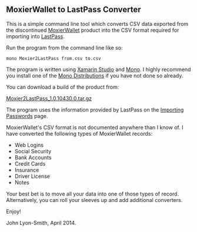 ## MoxierWallet to LastPass Converter

This is a simple command line tool which converts CSV data exported from the discontinued [MoxierWallet](http://www.moxier.com/wallet/) product into the CSV format required for importing into [LastPass](https://lastpass.com/).

Run the program from the command line like so:

    mono Moxier2LastPass from.csv to.csv

The program is written using [Xamarin Studio](https://xamarin.com/studio) and [Mono](http://www.mono-project.com/Main_Page).  I highly recommend you install one of the [Mono Distributions](http://www.go-mono.com/mono-downloads/download.html) if you have not done so already. 

You can download a build of the product from:

[Moxier2LastPass_1.0.10430.0.tar.gz](https://s3-us-west-2.amazonaws.com/jlyonsmith/Moxier2LastPass_1.0.10430.0.tar.gz)

The program uses the information provided by LastPass on the [Importing Passwords](https://helpdesk.lastpass.com/getting-started/importing-from-other-password-managers/) page.

MoxierWallet's CSV format is not documented anywhere than I know of.  I have converted the following types of MoxierWallet records:

- Web Logins
- Social Security
- Bank Accounts
- Credit Cards
- Insurance
- Driver License
- Notes

Your best bet is to move all your data into one of those types of record.  Alternatively, you can roll your sleeves up and add additional converters.

Enjoy!

John Lyon-Smith, April 2014. 





